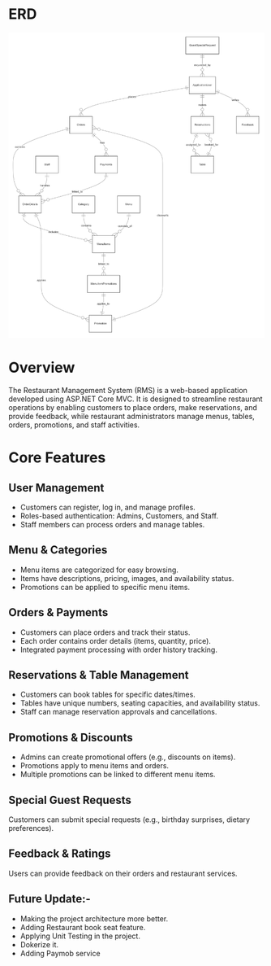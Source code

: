 # ERD

![Alt text](https://github.com/blackaly/RestaurantManagementSystem/blob/master/rdmeimg/res_erd.png "a Res ERD")

# Overview
The Restaurant Management System (RMS) is a web-based application developed using ASP.NET Core MVC. It is designed to streamline restaurant operations by enabling customers to place orders, make reservations, and provide feedback, while restaurant administrators manage menus, tables, orders, promotions, and staff activities.

# Core Features
## User Management
- Customers can register, log in, and manage profiles.
- Roles-based authentication: Admins, Customers, and Staff.
- Staff members can process orders and manage tables.
## Menu & Categories
- Menu items are categorized for easy browsing.
- Items have descriptions, pricing, images, and availability status.
- Promotions can be applied to specific menu items.
## Orders & Payments
- Customers can place orders and track their status.
- Each order contains order details (items, quantity, price).
- Integrated payment processing with order history tracking.
## Reservations & Table Management
- Customers can book tables for specific dates/times.
- Tables have unique numbers, seating capacities, and availability status.
- Staff can manage reservation approvals and cancellations.
## Promotions & Discounts
- Admins can create promotional offers (e.g., discounts on items).
- Promotions apply to menu items and orders.
- Multiple promotions can be linked to different menu items.
## Special Guest Requests
Customers can submit special requests (e.g., birthday surprises, dietary preferences).
## Feedback & Ratings
Users can provide feedback on their orders and restaurant services.

## Future Update:-
- Making the project architecture more better.
- Adding Restaurant book seat feature.
- Applying Unit Testing in the project.
- Dokerize it.
- Adding Paymob service
